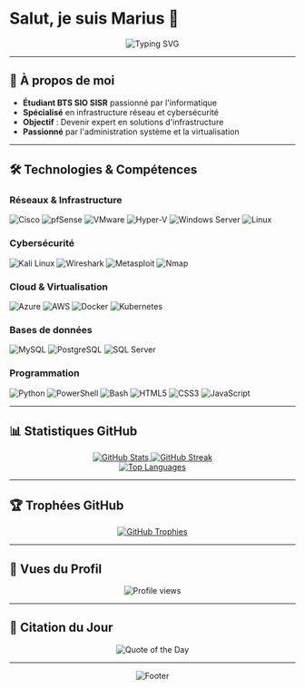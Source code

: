 # Salut, je suis Marius 👋

<div align="center">
  <img src="https://readme-typing-svg.demolab.com?font=Roboto&weight=700&size=25&duration=3000&pause=1000&color=00D4AA&center=true&vCenter=true&width=490&lines=Étudiant+BTS+SIO+option+SISR;Passionné+par+l'infrastructure+et+la+cybersécurité;Développeur+en+herbe;Toujours+en+veille+technologique" alt="Typing SVG" />
</div>

---

## 🚀 À propos de moi

- **Étudiant BTS SIO SISR** passionné par l'informatique
- **Spécialisé** en infrastructure réseau et cybersécurité
- **Objectif** : Devenir expert en solutions d'infrastructure
- **Passionné** par l'administration système et la virtualisation

---

## 🛠️ Technologies & Compétences

### Réseaux & Infrastructure
![Cisco](https://img.shields.io/badge/Cisco-1BA0D7?style=for-the-badge&logo=cisco&logoColor=white)
![pfSense](https://img.shields.io/badge/pfSense-212529?style=for-the-badge&logo=pfsense&logoColor=white)
![VMware](https://img.shields.io/badge/VMware-607D8B?style=for-the-badge&logo=vmware&logoColor=white)
![Hyper-V](https://img.shields.io/badge/Hyper--V-0078D4?style=for-the-badge&logo=microsoft&logoColor=white)
![Windows Server](https://img.shields.io/badge/Windows%20Server-0078D4?style=for-the-badge&logo=windows&logoColor=white)
![Linux](https://img.shields.io/badge/Linux-FCC624?style=for-the-badge&logo=linux&logoColor=black)

### Cybersécurité
![Kali Linux](https://img.shields.io/badge/Kali%20Linux-557C94?style=for-the-badge&logo=kalilinux&logoColor=white)
![Wireshark](https://img.shields.io/badge/Wireshark-1679A7?style=for-the-badge&logo=wireshark&logoColor=white)
![Metasploit](https://img.shields.io/badge/Metasploit-FF0000?style=for-the-badge&logo=metasploit&logoColor=white)
![Nmap](https://img.shields.io/badge/Nmap-74B674?style=for-the-badge&logo=nmap&logoColor=white)

### Cloud & Virtualisation
![Azure](https://img.shields.io/badge/Azure-0078D4?style=for-the-badge&logo=microsoftazure&logoColor=white)
![AWS](https://img.shields.io/badge/AWS-232F3E?style=for-the-badge&logo=amazonaws&logoColor=white)
![Docker](https://img.shields.io/badge/Docker-2496ED?style=for-the-badge&logo=docker&logoColor=white)
![Kubernetes](https://img.shields.io/badge/Kubernetes-326CE5?style=for-the-badge&logo=kubernetes&logoColor=white)

### Bases de données
![MySQL](https://img.shields.io/badge/MySQL-4479A1?style=for-the-badge&logo=mysql&logoColor=white)
![PostgreSQL](https://img.shields.io/badge/PostgreSQL-336791?style=for-the-badge&logo=postgresql&logoColor=white)
![SQL Server](https://img.shields.io/badge/SQL%20Server-CC2927?style=for-the-badge&logo=microsoft-sql-server&logoColor=white)

### Programmation
![Python](https://img.shields.io/badge/Python-3776AB?style=for-the-badge&logo=python&logoColor=white)
![PowerShell](https://img.shields.io/badge/PowerShell-5391FE?style=for-the-badge&logo=powershell&logoColor=white)
![Bash](https://img.shields.io/badge/Bash-4EAA25?style=for-the-badge&logo=gnubash&logoColor=white)
![HTML5](https://img.shields.io/badge/HTML5-E34F26?style=for-the-badge&logo=html5&logoColor=white)
![CSS3](https://img.shields.io/badge/CSS3-1572B6?style=for-the-badge&logo=css3&logoColor=white)
![JavaScript](https://img.shields.io/badge/JavaScript-F7DF1E?style=for-the-badge&logo=javascript&logoColor=black)

---

## 📊 Statistiques GitHub

<div align="center">
  <a href="https://github.com/Fyxx20">
    <img src="https://github-readme-stats.vercel.app/api?username=Fyxx20&show_icons=true&theme=radical&hide_border=true&count_private=true" alt="GitHub Stats">
  </a>
  <a href="https://github.com/Fyxx20">
    <img src="https://github-readme-streak-stats.herokuapp.com/?user=Fyxx20&theme=radical&hide_border=true" alt="GitHub Streak">
  </a>
</div>

<div align="center">
  <a href="https://github.com/Fyxx20">
    <img src="https://github-readme-stats.vercel.app/api/top-langs/?username=Fyxx20&layout=compact&theme=radical&hide_border=true" alt="Top Languages">
  </a>
</div>

---

## 🏆 Trophées GitHub

<div align="center">
  <a href="https://github.com/ryo-ma/github-profile-trophy">
    <img src="https://github-profile-trophy.vercel.app/?username=Fyxx20&theme=radical&no-frame=true" alt="GitHub Trophies">
  </a>
</div>

---

## 👀 Vues du Profil

<div align="center">
  <img src="https://komarev.com/ghpvc/?username=Fyxx20&color=00d4aa" alt="Profile views">
</div>

---

## 💬 Citation du Jour

<div align="center">
  <img src="https://quotes-github-readme.vercel.app/api?type=horizontal&theme=radical" alt="Quote of the Day">
</div>

---

<div align="center">
  <img src="https://capsule-render.vercel.app/api?type=waving&color=00d4aa&height=100&section=footer" alt="Footer">
</div>
